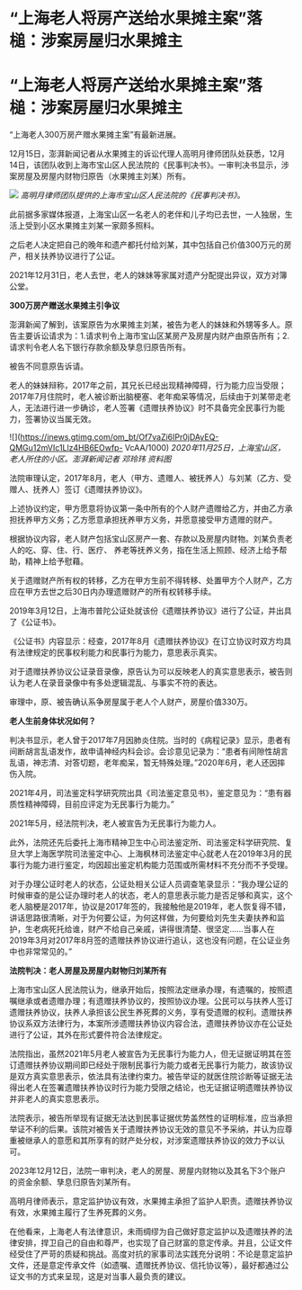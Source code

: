 # “上海老人将房产送给水果摊主案”落槌：涉案房屋归水果摊主

# “上海老人将房产送给水果摊主案”落槌：涉案房屋归水果摊主

“上海老人300万房产赠水果摊主案”有最新进展。

12月15日，澎湃新闻记者从水果摊主的诉讼代理人高明月律师团队处获悉，12月14日，该团队收到上海市宝山区人民法院的《民事判决书》。一审判决书显示，涉案房屋及房屋内财物归原告（水果摊主刘某）所有。

![](https://inews.gtimg.com/om_bt/OebXJwvGWTFx62EhikDoW0faCl0yUtzrwHp4_dcMc4VYEAA/1000)
_高明月律师团队提供的上海市宝山区人民法院的《民事判决书》。_

此前据多家媒体报道，上海宝山区一名老人的老伴和儿子均已去世，一人独居，生活上受到小区水果摊主刘某一家颇多照料。

之后老人决定把自己的晚年和遗产都托付给刘某，其中包括自己价值300万元的房产，相关扶养协议进行了公证。

2021年12月31日，老人去世，老人的妹妹等家属对遗产分配提出异议，双方对簿公堂。

**300万房产赠送水果摊主引争议**

澎湃新闻了解到，该案原告为水果摊主刘某，被告为老人的妹妹和外甥等多人。原告主要诉讼请求为：1.请求判令上海市宝山区某房产及房屋内财产由原告所有；2.请求判令老人名下银行存款余额及孳息归原告所有。

被告不同意原告诉请。

老人的妹妹辩称，2017年之前，其兄长已经出现精神障碍，行为能力应当受限；2017年7月住院时，老人被诊断出脑梗塞、老年痴呆等情况，后续由于刘某带走老人，无法进行进一步确诊，老人签署《遗赠扶养协议》时不具备完全民事行为能力，签署协议当属无效。

![](https://inews.gtimg.com/om_bt/Of7vaZi6IPr0jDAyEQ-QMGu12mVIc1Llz4HB6EOwfp-
VcAA/1000) _2020年11月25日，上海宝山区，老人所住的小区。澎湃新闻记者 邓玲玮 资料图_

法院审理认定，2017年8月，老人（甲方、遗赠人、被抚养人）与刘某（乙方、受赠人、抚养人）签订《遗赠扶养协议》。

上述协议约定，甲方愿意将协议第一条中所有的个人财产遗赠给乙方，并由乙方承担抚养甲方义务；乙方愿意承担抚养甲方义务，并愿意接受甲方遗赠的财产。

根据协议内容，老人财产包括宝山区房产一套、存款以及房屋内财物。刘某负责老人的吃、穿、住、行、医疗、
养老等抚养义务，指在生活上照顾、经济上给予帮助，精神上给予慰藉。

关于遗赠财产所有权的转移，乙方在甲方生前不得转移、处置甲方个人财产，乙方应在甲方去世之后30日内办理遗赠财产的所有权转移手续。

2019年3月12日，上海市普陀公证处就该份《遗赠扶养协议》进行了公证，并出具了《公证书》。

《公证书》内容显示：经查，2017年8月《遗赠扶养协议》在订立协议时双方均具有法律规定的民事权利能力和民事行为能力，意思表示真实。

对于遗赠扶养协议公证录音录像，原告认为可以反映老人的真实意思表示，被告则认为老人在录音录像中有多处逻辑混乱、与事实不符的表达。

审理中，原、被告确认系争房屋属于老人个人财产，房屋价值330万。

**老人生前身体状况如何？**

判决书显示，老人曾于2017年7月因肺炎住院。当时的《病程记录》显示，患者有间断胡言乱语发作，故申请神经内科会诊。会诊意见记录为：“患者有间隙性胡言乱语，神志清、对答切题，老年痴呆，暂无特殊处理。”2020年6月，老人还因摔伤入院。

2021年4月，司法鉴定科学研究院出具《司法鉴定意见书》，鉴定意见为：“患有器质性精神障碍，目前应评定为无民事行为能力。”

2021年5月，经法院判决，老人被宣告为无民事行为能力人。

此外，法院还先后委托上海市精神卫生中心司法鉴定所、司法鉴定科学研究院、复旦大学上海医学院司法鉴定中心、上海枫林司法鉴定中心就老人在2019年3月的民事行为能力进行鉴定，均因超出鉴定机构能力范围或所需材料不充分而不予受理。

对于办理公证时老人的状态，公证处相关公证人员调查笔录显示：“我办理公证的时候审查的是公证办理时老人的状态，老人的意思表示能力是否足够和真实，这个老人脑梗是2017年，协议是2017年签的，我接触他是2019年，老人恢复得不错，讲话思路很清晰，对于为何要公证，为何这样做，为何要给刘先生夫妻扶养和监护，生老病死托给谁，财产不给自己亲戚，讲得很清楚、很坚定......当事人在
2019年3月对2017年8月签的遗赠扶养协议进行追认，这也没有问题，在公证业务中也非常常见的。”

**法院判决：老人房屋及房屋内财物归刘某所有**

上海市宝山区人民法院认为，继承开始后，按照法定继承办理，有遗嘱的，按照遗嘱继承或者遗赠办理；有遗赠扶养协议的，按照协议办理。公民可以与扶养人签订遗赠扶养协议，扶养人承担该公民生养死葬的义务，享有受遗赠的权利。遗赠扶养协议系双方法律行为，本案所涉遗赠扶养协议内容合法，遗赠扶养协议亦在公证处进行了公证，其外在形式要件符合法律规定。

法院指出，虽然2021年5月老人被宣告为无民事行为能力人，但无证据证明其在签订遗赠扶养协议期间即已经处于限制民事行为能力或者无民事行为能力，故该协议是双方真实意思表示，依法具有法律约束力。被告举证的就医住院诊断等证据无法得出老人在签署遗赠扶养协议时行为能力受限之结论，也无证据证明遗赠扶养协议并非老人的真实意思表示。

法院表示，被告所举现有证据无法达到民事证据优势盖然性的证明标准，应当承担举证不利的后果。该院对被告关于遗赠扶养协议无效的意见不予采纳，并认为应尊重被继承人的意愿和其所享有的财产处分权，对涉案遗赠扶养协议的效力予以认可。

2023年12月12日，法院一审判决，老人的房屋、房屋内财物以及其名下3个账户的资金余额、孳息归原告刘某所有。

高明月律师表示，意定监护协议有效，水果摊主承担了监护人职责。遗赠扶养协议有效，水果摊主履行了生养死葬的义务。

在他看来，上海老人有法律意识，未雨绸缪为自己做好意定监护以及遗赠扶养的法律安排，捍卫自己的自由和尊严，也实现了自己财富的意定传承。并且，公证文件经受住了严苛的质疑和挑战。高度对抗的家事司法实践充分说明：不论是意定监护文件，还是意定传承文件（如遗嘱、遗赠抚养协议、信托协议等），最好都通过公证文书的方式来呈现，这是对当事人最负责的建议。

